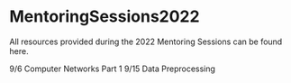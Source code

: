 # MentoringSessions2022
All resources provided during the 2022 Mentoring Sessions can be found here.

9/6 Computer Networks Part 1
9/15 Data Preprocessing

